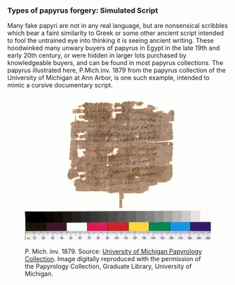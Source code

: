 ### Types of papyrus forgery: Simulated Script

Many fake papyri are not in any real language, but are nonsensical scribbles which bear a faint similarity to 
Greek or some other ancient script
intended to fool the untrained eye into thinking it is seeing ancient writing. These hoodwinked many 
unwary buyers of papyrus in Egypt in the late 19th and early 20th century, 
or were hidden in larger lots purchased by knowledgeable buyers, and
can be found in most papyrus collections. The papyrus illustrated here,
P.Mich.inv. 1879 from the papyrus collection of the University of
Michigan at Ann Arbor, is one such example, intended to mimic a 
cursive documentary script.


<figure>
<p><img src="/images/Mich.inv.1879.jpg"/></p>
<figcaption> P. Mich. inv. 1879. Source: <a href="http://www.lib.umich.edu/papyrus-collection">University of Michigan Papyrology Collection</a>. Image digitally reproduced with the permission of the Papyrology Collection, Graduate Library, University of Michigan.
 </figcaption>

</figure>
